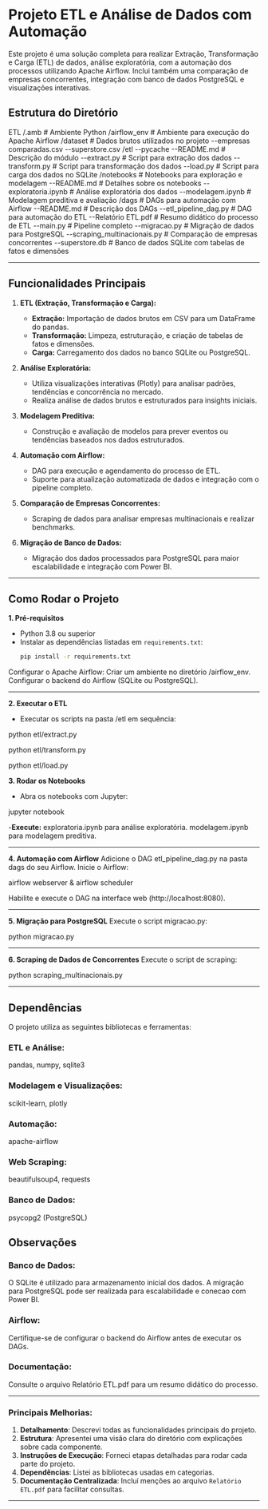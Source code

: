 # Projeto ETL e Análise de Dados com Automação 

Este projeto é uma solução completa para realizar Extração, Transformação e Carga (ETL) de dados, análise exploratória, com a automação dos processos utilizando Apache Airflow. Inclui também uma comparação de empresas concorrentes, integração com banco de dados PostgreSQL e visualizações interativas.

## Estrutura do Diretório

ETL 
/.amb # Ambiente Python 
/airflow_env   # Ambiente para execução do Apache Airflow 
/dataset   # Dados brutos utilizados no projeto 
   --empresas comparadas.csv 
   --superstore.csv 
/etl 
   --pycache 
   --README.md   # Descrição do módulo 
   --extract.py   # Script para extração dos dados 
   --transform.py   # Script para transformação dos dados 
   --load.py   # Script para carga dos dados no SQLite 
/notebooks   # Notebooks para exploração e modelagem 
   --README.md   # Detalhes sobre os notebooks 
   --exploratoria.ipynb   # Análise exploratória dos dados 
   --modelagem.ipynb   # Modelagem preditiva e avaliação 
/dags   # DAGs para automação com Airflow 
   --README.md   # Descrição dos DAGs 
   --etl_pipeline_dag.py   # DAG para automação do ETL 
--Relatório ETL.pdf   # Resumo didático do processo de ETL 
--main.py   # Pipeline completo 
--migracao.py   # Migração de dados para PostgreSQL 
--scraping_multinacionais.py   # Comparação de empresas concorrentes 
--superstore.db  # Banco de dados SQLite com tabelas de fatos e dimensões

---

## Funcionalidades Principais

1. **ETL (Extração, Transformação e Carga):**
   - **Extração:** Importação de dados brutos em CSV para um DataFrame do pandas.
   - **Transformação:** Limpeza, estruturação, e criação de tabelas de fatos e dimensões.
   - **Carga:** Carregamento dos dados no banco SQLite ou PostgreSQL.

2. **Análise Exploratória:**
   - Utiliza visualizações interativas (Plotly) para analisar padrões, tendências e concorrência no mercado.
   - Realiza análise de dados brutos e estruturados para insights iniciais.

3. **Modelagem Preditiva:**
   - Construção e avaliação de modelos para prever eventos ou tendências baseados nos dados estruturados.

4. **Automação com Airflow:**
   - DAG para execução e agendamento do processo de ETL.
   - Suporte para atualização automatizada de dados e integração com o pipeline completo.

5. **Comparação de Empresas Concorrentes:**
   - Scraping de dados para analisar empresas multinacionais e realizar benchmarks.

6. **Migração de Banco de Dados:**
   - Migração dos dados processados para PostgreSQL para maior escalabilidade e integração com Power BI.

---

## Como Rodar o Projeto

**1. Pré-requisitos**
- Python 3.8 ou superior
- Instalar as dependências listadas em `requirements.txt`:
  ```bash
  pip install -r requirements.txt

Configurar o Apache Airflow:
Criar um ambiente no diretório /airflow_env.
Configurar o backend do Airflow (SQLite ou PostgreSQL).

---

**2. Executar o ETL**
- Executar os scripts na pasta /etl em sequência:

python etl/extract.py

python etl/transform.py

python etl/load.py

**3. Rodar os Notebooks**
- Abra os notebooks com Jupyter:

jupyter notebook

-**Execute:**
exploratoria.ipynb para análise exploratória.
modelagem.ipynb para modelagem preditiva.

---

**4. Automação com Airflow**
Adicione o DAG etl_pipeline_dag.py na pasta dags do seu Airflow.
Inicie o Airflow:

airflow webserver & airflow scheduler

Habilite e execute o DAG na interface web (http://localhost:8080).

---

**5. Migração para PostgreSQL**
Execute o script migracao.py:

python migracao.py

---

**6. Scraping de Dados de Concorrentes**
Execute o script de scraping:

python scraping_multinacionais.py

---

## Dependências

O projeto utiliza as seguintes bibliotecas e ferramentas:

### ETL e Análise:
pandas, numpy, sqlite3

### Modelagem e Visualizações:
scikit-learn, plotly

### Automação:
apache-airflow

### Web Scraping:
beautifulsoup4, requests

### Banco de Dados:
psycopg2 (PostgreSQL)

## Observações

### Banco de Dados:
O SQLite é utilizado para armazenamento inicial dos dados. A migração para PostgreSQL pode ser realizada para escalabilidade e conecao com Power BI.

### Airflow:
Certifique-se de configurar o backend do Airflow antes de executar os DAGs.

### Documentação:
Consulte o arquivo Relatório ETL.pdf para um resumo didático do processo.

---

### Principais Melhorias:
1. **Detalhamento**: Descrevi todas as funcionalidades principais do projeto.
2. **Estrutura**: Apresentei uma visão clara do diretório com explicações sobre cada componente.
3. **Instruções de Execução**: Forneci etapas detalhadas para rodar cada parte do projeto.
4. **Dependências**: Listei as bibliotecas usadas em categorias.
5. **Documentação Centralizada**: Incluí menções ao arquivo `Relatório ETL.pdf` para facilitar consultas.

---
